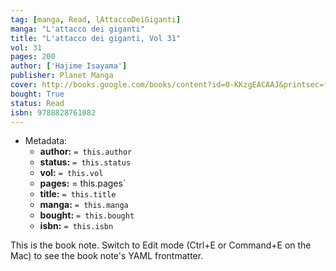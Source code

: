 ```yaml
---
tag: [manga, Read, lAttaccoDeiGiganti]
manga: "L'attacco dei giganti"
title: "L'attacco dei giganti, Vol 31"
vol: 31
pages: 200
author: ['Hajime Isayama']
publisher: Planet Manga
cover: http://books.google.com/books/content?id=0-KKzgEACAAJ&printsec=frontcover&img=1&zoom=1&source=gbs_api
bought: True
status: Read
isbn: 9788828761082
---
```


- Metadata:
    - **author:** `= this.author`
    - **status:** `= this.status`
    - **vol:** `= this.vol`
    - **pages:** = this.pages`
    - **title:** `= this.title`
    - **manga:** `= this.manga`
    - **bought:** `= this.bought`
    - **isbn:** `= this.isbn`


This is the book note. Switch to Edit mode (Ctrl+E or Command+E on the Mac) to see the book note's YAML frontmatter.